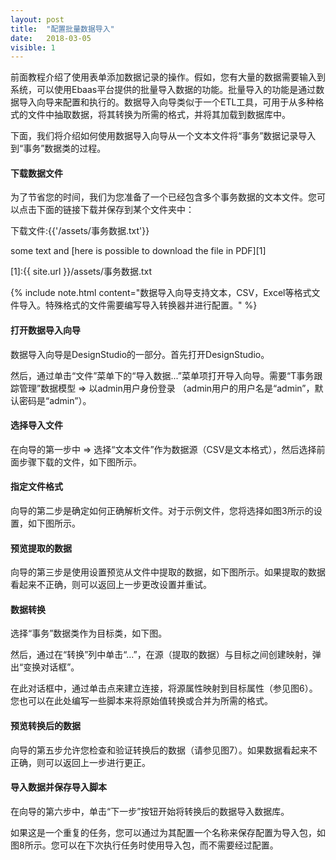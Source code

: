 ```yaml
---
layout: post
title:  "配置批量数据导入"
date:   2018-03-05
visible: 1
---
```


前面教程介绍了使用表单添加数据记录的操作。假如，您有大量的数据需要输入到系统，可以使用Ebaas平台提供的批量导入数据的功能。批量导入的功能是通过数据导入向导来配置和执行的。数据导入向导类似于一个ETL工具，可用于从多种格式的文件中抽取数据，将其转换为所需的格式，并将其加载到数据库中。

下面，我们将介绍如何使用数据导入向导从一个文本文件将“事务”数据记录导入到“事务”数据类的过程。

#### 下载数据文件

为了节省您的时间，我们为您准备了一个已经包含多个事务数据的文本文件。您可以点击下面的链接下载并保存到某个文件夹中：

下载文件:{{'/assets/事务数据.txt'}}

some text and [here is possible to download the file in PDF][1]

[1]:{{ site.url }}/assets/事务数据.txt

{% include note.html content="数据导入向导支持文本，CSV，Excel等格式文件导入。特殊格式的文件需要编写导入转换器并进行配置。" %}


#### 打开数据导入向导

数据导入向导是DesignStudio的一部分。首先打开DesignStudio。

然后，通过单击“文件”菜单下的“导入数据...”菜单项打开导入向导。需要“T事务跟踪管理”数据模型 => 以admin用户身份登录 （admin用户的用户名是“admin”，默认密码是“admin”）。

#### 选择导入文件

在向导的第一步中 => 选择“文本文件”作为数据源（CSV是文本格式），然后选择前面步骤下载的文件，如下图所示。

#### 指定文件格式

向导的第二步是确定如何正确解析文件。对于示例文件，您将选择如图3所示的设置，如下图所示。

#### 预览提取的数据

向导的第三步是使用设置预览从文件中提取的数据，如下图所示。如果提取的数据看起来不正确，则可以返回上一步更改设置并重试。

#### 数据转换

选择“事务”数据类作为目标类，如下图。

然后，通过在“转换”列中单击“...”，在源（提取的数据）与目标之间创建映射，弹出“变换对话框”。

在此对话框中，通过单击点来建立连接，将源属性映射到目标属性（参见图6）。您也可以在此处编写一些脚本来将原始值转换或合并为所需的格式。

#### 预览转换后的数据

向导的第五步允许您检查和验证转换后的数据（请参见图7）。如果数据看起来不正确，则可以返回上一步进行更正。

#### 导入数据并保存导入脚本

在向导的第六步中，单击“下一步”按钮开始将转换后的数据导入数据库。

如果这是一个重复的任务，您可以通过为其配置一个名称来保存配置为导入包，如图8所示。您可以在下次执行任务时使用导入包，而不需要经过配置。

